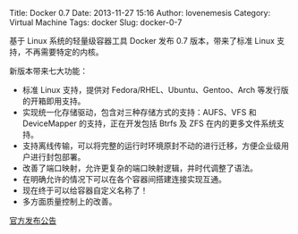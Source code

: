 Title: Docker 0.7
Date: 2013-11-27 15:16
Author: lovenemesis
Category: Virtual Machine
Tags: docker
Slug: docker-0-7

基于 Linux 系统的轻量级容器工具 Docker 发布 0.7 版本，带来了标准 Linux
支持，不再需要特定的内核。

新版本带来七大功能：

-   标准 Linux 支持，提供对 Fedora/RHEL、Ubuntu、Gentoo、Arch
    等发行版的开箱即用支持。
-   实现统一化存储驱动，包含对三种存储方式的支持：AUFS、VFS 和
    DeviceMapper 的支持，正在开发包括 Btrfs 及 ZFS
    在内的更多文件系统支持。
-   支持离线传输，可以将完整的运行时环境原封不动的进行迁移，方便企业级用户进行封包部署。
-   改善了端口映射，允许更复杂的端口映射逻辑，并时代调整了语法。
-   在明确允许的情况下可以在各个容器间搭建连接实现互通。
-   现在终于可以给容器自定义名称了！
-   多方面质量控制上的改善。

[官方发布公告](http://blog.docker.io/2013/11/docker-0-7-docker-now-runs-on-any-linux-distribution/)
